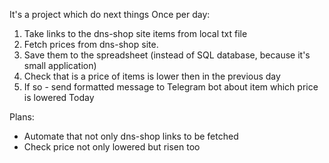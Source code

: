 It's a project which do next things Once per day:
1. Take links to the dns-shop site items from local txt file
2. Fetch prices from dns-shop site.
3. Save them to the spreadsheet (instead of SQL database, because it's small application)
4. Check that is a price of items is lower then in the previous day
5. If so - send formatted message to Telegram bot about item which price is lowered Today


Plans:
- Automate that not only dns-shop links to be fetched
- Check price not only lowered but risen too
